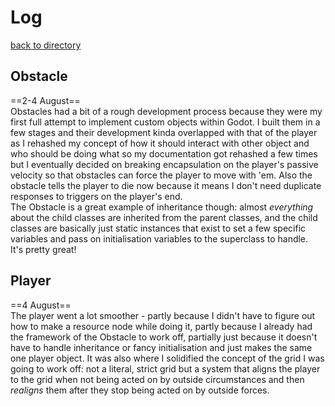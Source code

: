 # Log
[back to directory](README.md#directory)
## Obstacle
==2-4 August==  
Obstacles had a bit of a rough development process because they were my first full attempt to implement custom objects within Godot. I built them in a few stages and their development kinda overlapped with that of the player as I rehashed my concept of how it should interact with other object and who should be doing what so my documentation got rehashed a few times but I eventually decided on breaking encapsulation on the player's passive velocity so that obstacles can force the player to move with 'em. Also the obstacle tells the player to die now because it means I don't need duplicate responses to triggers on the player's end.  
The Obstacle is a great example of inheritance though: almost *everything* about the child classes are inherited from the parent classes, and the child classes are basically just static instances that exist to set a few specific variables and pass on initialisation variables to the superclass to handle.  
It's pretty great! 

## Player
==4 August==  
The player went a lot smoother - partly because I didn't have to figure out how to make a resource node while doing it, partly because I already had the framework of the Obstacle to work off, partially just because it doesn't have to handle inheritance or fancy initialisation and just makes the same one player object. It was also where I solidified the concept of the grid I was going to work off: not a literal, strict grid but a system that aligns the player to the grid when not being acted on by outside circumstances and then *realigns* them after they stop being acted on by outside forces.
